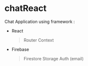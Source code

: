 # chatReact

Chat Application using framework :
- React
  > Router
  > Context
  
- Firebase
  > Firestore
  > Storage
  > Auth (email)
